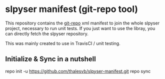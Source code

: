 slpyser manifest (git-repo tool)
===

This repository contains the [git-repo][1] xml manifest to join the whole slpyser project, necessary to run unit tests.
If you just want to use the libray, you can directly fetch the slpyser repository.

This was mainly created to use in TravisCI / unit testing.

Initialize & Sync in a nutshell
---

repo init -u https://github.com/thalesvb/slpyser-manifest.git
repo sync

[1]: https://code.google.com/p/git-repo/
